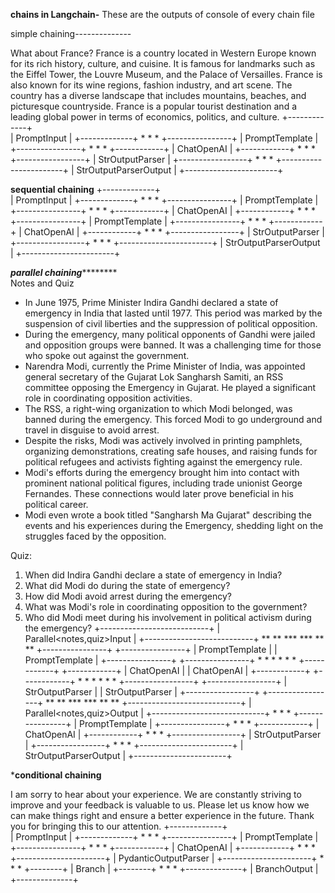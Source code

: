 ******************************chains in Langchain-******************************
These are the outputs of console of  every chain file 


simple chaining--------------

What about France?
France is a country located in Western Europe known for its rich history, culture, and cuisine. It is famous for landmarks such as the Eiffel Tower, the Louvre Museum, and the Palace of Versailles. 
France is also known for its wine regions, fashion industry, and art scene. The country has a diverse landscape that includes mountains, beaches, and picturesque countryside. France is a popular tourist destination and a leading global power in terms of economics, politics, and culture.
                                                                        +-------------+       
                                                                        | PromptInput |
                                                                        +-------------+
                                                                                *
                                                                                *
                                                                                *
                                                                        +----------------+
                                                                        | PromptTemplate |
                                                                        +----------------+
                                                                                *
                                                                                *
                                                                                *
                                                                        +------------+
                                                                        | ChatOpenAI |
                                                                        +------------+
                                                                                *
                                                                                *
                                                                                *
                                                                    +-----------------+
                                                                    | StrOutputParser |
                                                                    +-----------------+
                                                                                *
                                                                                *
                                                                                *
                                                                    +-----------------------+
                                                                    | StrOutputParserOutput |
                                                                    +-----------------------+


****************************************sequential chaining****************************************
                                                                        +-------------+       
                                                                            | PromptInput |
                                                                            +-------------+
                                                                                    *
                                                                                    *
                                                                                    *
                                                                            +----------------+
                                                                            | PromptTemplate |
                                                                            +----------------+
                                                                                    *
                                                                                    *
                                                                                    *
                                                                            +------------+
                                                                            | ChatOpenAI |
                                                                            +------------+
                                                                                    *
                                                                                    *
                                                                                    *
                                                                            +----------------+
                                                                            | PromptTemplate |
                                                                            +----------------+
                                                                                    *
                                                                                    *
                                                                                    *
                                                                            +------------+
                                                                            | ChatOpenAI |
                                                                            +------------+
                                                                                    *
                                                                                    *
                                                                                    *
                                                                        +-----------------+
                                                                        | StrOutputParser |
                                                                        +-----------------+
                                                                                    *
                                                                                    *
                                                                                    *
                                                                        +-----------------------+
                                                                        | StrOutputParserOutput |
                                                                        +-----------------------+


*************************************parallel chaining*********************************************                                                                       
Notes and Quiz

- In June 1975, Prime Minister Indira Gandhi declared a state of emergency in India that lasted until 1977. This period was marked by the suspension of civil liberties and the suppression of political opposition.
- During the emergency, many political opponents of Gandhi were jailed and opposition groups were banned. It was a challenging time for those who spoke out against the government.
- Narendra Modi, currently the Prime Minister of India, was appointed general secretary of the Gujarat Lok Sangharsh Samiti, an RSS committee opposing the Emergency in Gujarat. He played a significant role in coordinating opposition activities.
- The RSS, a right-wing organization to which Modi belonged, was banned during the emergency. This forced Modi to go underground and travel in disguise to avoid arrest.
- Despite the risks, Modi was actively involved in printing pamphlets, organizing demonstrations, creating safe houses, and raising funds for political refugees and activists fighting against the emergency rule.
- Modi's efforts during the emergency brought him into contact with prominent national political figures, including trade unionist George Fernandes. These connections would later prove beneficial in his political career.
- Modi even wrote a book titled "Sangharsh Ma Gujarat" describing the events and his experiences during the Emergency, shedding light on the struggles faced by the opposition.

Quiz:
1. When did Indira Gandhi declare a state of emergency in India?
2. What did Modi do during the state of emergency?
3. How did Modi avoid arrest during the emergency?
4. What was Modi's role in coordinating opposition to the government?
5. Who did Modi meet during his involvement in political activism during the emergency?
                                                        +---------------------------+
                                                        | Parallel<notes,quiz>Input |
                                                        +---------------------------+
                                                            **               **
                                                        ***                   ***
                                                        **                         **
                                            +----------------+                +----------------+
                                            | PromptTemplate |                | PromptTemplate |
                                            +----------------+                +----------------+
                                                    *                               *
                                                    *                               *
                                                    *                               *
                                            +------------+                    +------------+
                                            | ChatOpenAI |                    | ChatOpenAI |
                                            +------------+                    +------------+
                                                    *                               *
                                                    *                               *
                                                    *                               *
                                            +-----------------+              +-----------------+
                                            | StrOutputParser |              | StrOutputParser |
                                            +-----------------+              +-----------------+
                                                            **               **
                                                            ***         ***
                                                                **     **
                                                    +----------------------------+
                                                    | Parallel<notes,quiz>Output |
                                                    +----------------------------+
                                                                    *
                                                                    *
                                                                    *
                                                            +----------------+
                                                            | PromptTemplate |
                                                            +----------------+
                                                                    *
                                                                    *
                                                                    *
                                                            +------------+
                                                            | ChatOpenAI |
                                                            +------------+
                                                                    *
                                                                    *
                                                                    *
                                                            +-----------------+
                                                            | StrOutputParser |
                                                            +-----------------+
                                                                    *
                                                                    *
                                                                    *
                                                        +-----------------------+
                                                        | StrOutputParserOutput |
                                                        +-----------------------+

***************************conditional chaining**************************

I am sorry to hear about your experience. We are constantly striving to improve and your feedback is valuable to us. Please let us know how we can make things right and ensure a better experience in the future. Thank you for bringing this to our attention.
                                                            +-------------+      
                                                            | PromptInput |
                                                            +-------------+
                                                                    *
                                                                    *
                                                                    *
                                                        +----------------+
                                                        | PromptTemplate |
                                                        +----------------+
                                                                    *
                                                                    *
                                                                    *
                                                            +------------+
                                                            | ChatOpenAI |
                                                            +------------+
                                                                    *
                                                                    *
                                                                    *
                                                        +----------------------+
                                                        | PydanticOutputParser |
                                                        +----------------------+
                                                                    *
                                                                    *
                                                                    *
                                                            +--------+
                                                            | Branch |
                                                            +--------+
                                                                    *
                                                                    *
                                                                    *
                                                            +--------------+
                                                            | BranchOutput |
                                                            +--------------+
